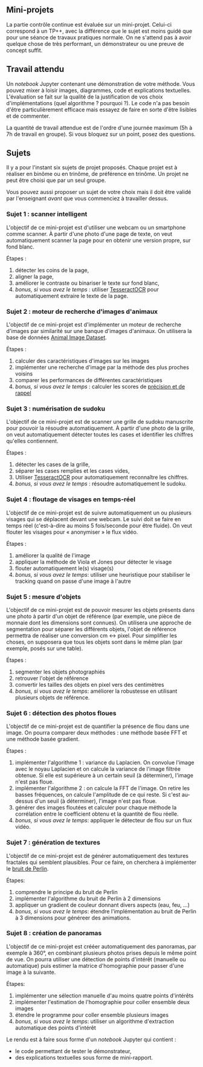 Mini-projets
------------

La partie contrôle continue est évaluée sur un mini-projet. Celui-ci correspond à un TP++, avec la différence que le sujet est moins guidé que pour une séance de travaux pratiques normale. On ne s'attend pas à avoir quelque chose de très performant, un démonstrateur ou une preuve de concept suffit.

## Travail attendu

Un *notebook* Jupyter contenant une démonstration de votre méthode. Vous pouvez mixer à loisir images, diagrammes, code et explications textuelles. L'évaluation se fait sur la qualité de la justification de vos choix d'implémentations (quel algorithme ? pourquoi ?). Le code n'a pas besoin d'être particulièrement efficace mais essayez de faire en sorte d'être lisibles et de commenter.

La quantité de travail attendue est de l'ordre d'une journée maximum (5h à 7h de travail en groupe). Si vous bloquez sur un point, posez des questions.

## Sujets

Il y a pour l'instant six sujets de projet proposés. Chaque projet est à réaliser en binôme ou en trinôme, de préférence en trinôme. Un projet ne peut être choisi que par un seul groupe.

Vous pouvez aussi proposer un sujet de votre choix mais il doit être validé par l'enseignant *avant* que vous commenciez à travailler dessus.

### Sujet 1 : scanner intelligent

L'objectif de ce mini-projet est d'utiliser une webcam ou un smartphone comme scanner. À partir d'une photo d'une page de texte, on veut automatiquement scanner la page pour en obtenir une version propre, sur fond blanc.

Étapes :
1. détecter les coins de la page,
2. aligner la page,
3. améliorer le contraste ou binariser le texte sur fond blanc,
4. *bonus, si vous avez le temps* : utiliser [TesseractOCR](https://pypi.org/project/pytesseract/) pour automatiquement extraire le texte de la page.

### Sujet 2 : moteur de recherche d'images d'animaux

L'objectif de ce mini-projet est d'implémenter un moteur de recherche d'images par similarité sur une banque d'images d'animaux. On utilisera la base de données [Animal Image Dataset](https://www.kaggle.com/ashishsaxena2209/animal-image-datasetdog-cat-and-panda).

Étapes :
1. calculer des caractéristiques d'images sur les images
2. implémenter une recherche d'image par la méthode des plus proches voisins
3. comparer les performances de différentes caractéristiques
4. *bonus, si vous avez le temps* : calculer les scores de [précision et de rappel](https://fr.wikipedia.org/wiki/Pr%C3%A9cision_et_rappel)

### Sujet 3 : numérisation de sudoku

L'objectif de ce mini-projet est de scanner une grille de sudoku manuscrite pour pouvoir la résoudre automatiquement. À partir d'une photo de la grille, on veut automatiquement détecter toutes les cases et identifier les chiffres qu'elles contiennent.

Étapes :
1. détecter les cases de la grille,
2. séparer les cases remplies et les cases vides,
3. Utiliser [TesseractOCR](https://pypi.org/project/pytesseract/) pour automatiquement reconnaître les chiffres.
4. *bonus, si vous avez le temps* : résoudre automatiquement le sudoku.

### Sujet 4 : floutage de visages en temps-réel

L'objectif de ce mini-projet est de suivre automatiquement un ou plusieurs visages qui se déplacent devant une webcam. Le suivi doit se faire en temps réel (c'est-à-dire au moins 5 fois/seconde pour être fluide). On veut flouter les visages pour « anonymiser » le flux vidéo.

Étapes :
1. améliorer la qualité de l'image
2. appliquer la méthode de Viola et Jones pour détecter le visage
3. flouter automatiquement le(s) visage(s)
4. *bonus, si vous avez le temps*: utiliser une heuristique pour stabiliser le tracking quand on passe d'une image à l'autre

### Sujet 5 : mesure d'objets

L'objectif de ce mini-projet est de pouvoir mesurer les objets présents dans une photo à partir d'un objet de référence (par exemple, une pièce de monnaie dont les dimensions sont connues). On utilisera une approche de segmentation pour séparer les différents objets, l'objet de référence permettra de réaliser une conversion cm <-> pixel. Pour simplifier les choses, on supposera que tous les objets sont dans le même plan (par exemple, posés sur une table).

Étapes :
1. segmenter les objets photographiés
2. retrouver l'objet de référence
3. convertir les tailles des objets en pixel vers des centimètres
4. *bonus, si vous avez le temps*: améliorer la robustesse en utilisant plusieurs objets de référence.

### Sujet 6 : détection des photos floues

L'objectif de ce mini-projet est de quantifier la présence de flou dans une image. On pourra comparer deux méthodes : une méthode basée FFT et une méthode basée gradient.

Étapes :
1. implémenter l'algorithme 1 : variance du Laplacien. On convolue l'image avec le noyau Laplacien et on calcule la variance de l'image filtrée obtenue. Si elle est supérieure à un certain seuil (à déterminer), l'image n'est pas floue.
2. implémenter l'algorithme 2 : on calcule la FFT de l'image. On retire les basses fréquences, on calcule l'amplitude de ce qui reste. Si c'est au-dessus d'un seuil (à déterminer), l'image n'est pas floue. 
3. générer des images floutées et calculer pour chaque méthode la corrélation entre le coefficient obtenu et la quantité de flou réelle.
4. *bonus, si vous avez le temps*: appliquer le détecteur de flou sur un flux vidéo.

### Sujet 7 : génération de textures

L'objectif de ce mini-projet est de générer automatiquement des textures fractales qui semblent plausibles. Pour ce faire, on cherchera à implémenter le [bruit de Perlin](https://fr.wikipedia.org/wiki/Bruit_de_Perlin).

Étapes:
1. comprendre le principe du bruit de Perlin
1. implémenter l'algorithme du bruit de Perlin à 2 dimensions
2. appliquer un gradient de couleur donnant divers aspects (eau, feu, …)
3. *bonus, si vous avez le temps*: étendre l'implémentation au bruit de Perlin à 3 dimensions pour généreer des animations.

### Sujet 8 : création de panoramas

L'objectif de ce mini-projet est crééer automatiquement des panoramas, par exemple à 360°, en combinant plusieurs photos prises depuis le même point de vue. On pourra utiliser une détection de points d'intérêt (manuelle ou automatique) puis estimer la matrice d'homographie pour passer d'une image à la suivante.

Étapes:
1. implémenter une sélection manuelle d'au moins quatre points d'intérêts
2. implémenter l'estimation de l'homographie pour coller ensemble deux images
3. étendre le programme pour coller ensemble plusieurs images
4. *bonus, si vous avez le temps*: utiliser un algorithme d'extraction automatique des points d'intérêt

Le rendu est à faire sous forme d'un *notebook* Jupyter qui contient :
- le code permettant de tester le démonstrateur,
- des explications textuelles sous forme de mini-rapport.
